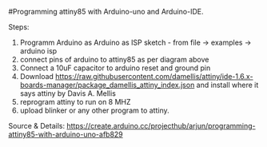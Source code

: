 #Programming attiny85 with Arduino-uno and Arduino-IDE.

Steps:
1. Programm Arduino as Arduino as ISP sketch - from file -> examples -> arduino isp
2. connect pins of arduino to attiny85 as per diagram above
3. Connect a 10uF capacitor to arduino reset and ground pin
4. Download https://raw.githubusercontent.com/damellis/attiny/ide-1.6.x-boards-manager/package_damellis_attiny_index.json and install where it says attiny by Davis A. Mellis
5. reprogram attiny to run on 8 MHZ
6. upload blinker or any other program to attiny.

Source & Details: https://create.arduino.cc/projecthub/arjun/programming-attiny85-with-arduino-uno-afb829



